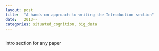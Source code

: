 ```yaml
---
layout: post
title:  "A hands-on approach to writing the Introduction section"
date:   2013--
categories: situated_cognition, big_data
---
```


![]()

intro section for any paper
